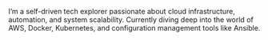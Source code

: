 I’m a self-driven tech explorer passionate about cloud infrastructure, automation, and system scalability. Currently diving deep into the world of AWS, Docker, Kubernetes, and configuration management tools like Ansible.
